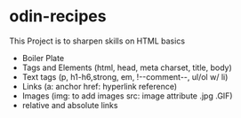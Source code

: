 # odin-recipes
This Project is to sharpen skills on HTML basics
* Boiler Plate
* Tags and Elements (html, head, meta charset, title, body)
* Text tags (p, h1-h6,strong, em, !--comment--, ul/ol w/ li)
* Links (a: anchor href: hyperlink reference)
* Images (img: to add images src: image attribute .jpg .GIF)
* relative and absolute links

